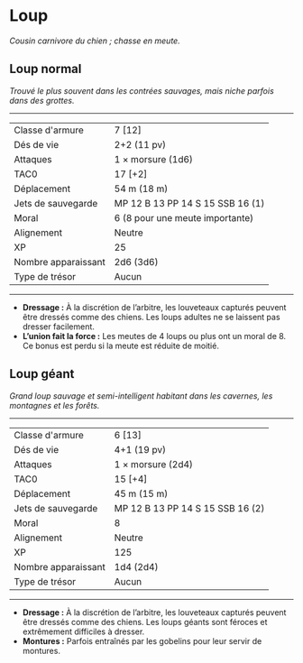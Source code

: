 # Loup


*Cousin carnivore du chien ; chasse en meute.*

## Loup normal

*Trouvé le plus souvent dans les contrées sauvages, mais niche parfois
dans des grottes.*

-----

|                     |                                  |
| ------------------- | -------------------------------- |
| Classe d'armure     | 7 \[12\]                         |
| Dés de vie          | 2+2 (11 pv)                      |
| Attaques            | 1 × morsure (1d6)                |
| TAC0                | 17 \[+2\]                        |
| Déplacement         | 54 m (18 m)                      |
| Jets de sauvegarde  | MP 12 B 13 PP 14 S 15 SSB 16 (1) |
| Moral               | 6 (8 pour une meute importante)  |
| Alignement          | Neutre                           |
| XP                  | 25                               |
| Nombre apparaissant | 2d6 (3d6)                        |
| Type de trésor      | Aucun                            |

-----

  - **Dressage :** À la discrétion de l’arbitre, les louveteaux capturés
    peuvent être dressés comme des chiens. Les loups adultes ne se
    laissent pas dresser facilement.
  - **L’union fait la force :** Les meutes de 4 loups ou plus ont un
    moral de 8. Ce bonus est perdu si la meute est réduite de moitié.

## Loup géant

*Grand loup sauvage et semi-intelligent habitant dans les cavernes, les
montagnes et les forêts.*

-----

|                     |                                  |
| ------------------- | -------------------------------- |
| Classe d'armure     | 6 \[13\]                         |
| Dés de vie          | 4+1 (19 pv)                      |
| Attaques            | 1 × morsure (2d4)                |
| TAC0                | 15 \[+4\]                        |
| Déplacement         | 45 m (15 m)                      |
| Jets de sauvegarde  | MP 12 B 13 PP 14 S 15 SSB 16 (2) |
| Moral               | 8                                |
| Alignement          | Neutre                           |
| XP                  | 125                              |
| Nombre apparaissant | 1d4 (2d4)                        |
| Type de trésor      | Aucun                            |

-----

  - **Dressage :** À la discrétion de l’arbitre, les louveteaux capturés
    peuvent être dressés comme des chiens. Les loups géants sont féroces
    et extrêmement difficiles à dresser.
  - **Montures :** Parfois entraînés par les gobelins pour leur servir
    de montures.